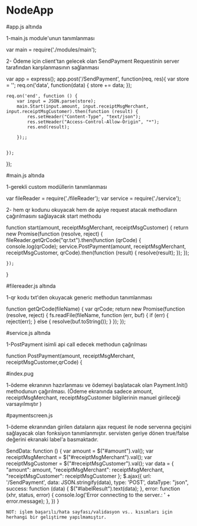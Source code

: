 ﻿# NodeApp

#app.js altında

1-main.js module'unun tanımlanması 

var main = require('./modules/main');


2- Ödeme için client'tan gelecek olan SendPayment Requestinin server tarafından karşılanmasının sağlanması

var app = express();
app.post('/SendPayment', function(req, res){
    var store = '';
    req.on('data', function(data) 
    {
        store += data;
    });
  
   
    req.on('end', function () {
        var input = JSON.parse(store);
        main.Start(input.amount, input.receiptMsgMerchant, input.receiptMsgCustomer).then(function (result) {
            res.setHeader("Content-Type", "text/json");
            res.setHeader("Access-Control-Allow-Origin", "*");
            res.end(result);

        });;
     
        
    });
});

#main.js altında

1-gerekli custom modüllerin tanımlanması 

var fileReader = require('./fileReader');
var service = require('./service');


2- hem qr kodunu okuyacak hem de apiye request atacak methodların çağırılmasını sağlayacak start methodu

function start(amount, receiptMsgMerchant, receiptMsgCustomer) {
    return new Promise(function (resolve, reject) {
        fileReader.getQrCode("qr.txt").then(function (qrCode) {
            console.log(qrCode);
            service.PostPayment(amount, receiptMsgMerchant, receiptMsgCustomer, qrCode).then(function (result) {
                 resolve(result);
              });
        });

    });
}

#filereader.js altında

1-qr kodu txt'den okuyacak generic methodun tanımlanması

function getQrCode(fileName) {
    var qrCode;
    return new Promise(function (resolve, reject) {
        fs.readFile(fileName, function (err, buf) {
            if (err) {
                reject(err);
            }
            else {
                resolve(buf.toString());
            }
        });
    });

#service.js altında

1-PostPayment isimli api call edecek methodun çağrılması

function PostPayment(amount, receiptMsgMerchant, receiptMsgCustomer,qrCode) {


#index.pug

1-ödeme ekranının hazırlanması ve ödemeyi başlatacak olan Payment.Init() methodunun çağırılması.
(Ödeme ekranında sadece amount, receiptMsgMerchant, receiptMsgCustomer bilgilerinin manuel girileceği varsayılmıştır )

#paymentscreen.js

1-ödeme ekranından girilen dataların ajax request ile node serverına geçişini sağlayacak olan fonksiyon tanımlanmıştır.
servisten geriye dönen true/false değerini ekranaki label'a basmaktadır.

 SendData: function () {
            var amount = $("#amount").val();
            var receiptMsgMerchant = $("#receiptMsgMerchant").val();
            var receiptMsgCustomer = $("#receiptMsgCustomer").val();
            var data = { "amount": amount, "receiptMsgMerchant": receiptMsgMerchant, "receiptMsgCustomer": receiptMsgCustomer };
            $.ajax({
                url: '/SendPayment',
                data: JSON.stringify(data),
                type: 'POST',
                dataType: "json",
                success: function (data) {
                    $("#labelResult").text(data);
                },
                error: function (xhr, status, error) {
                    console.log('Error connecting to the server.: ' + error.message);
                },
            })
        }



	NOT: işlem başarılı/hata sayfası/validasyon vs.. kısımları için herhangi bir geliştirme yapılmamıştır.